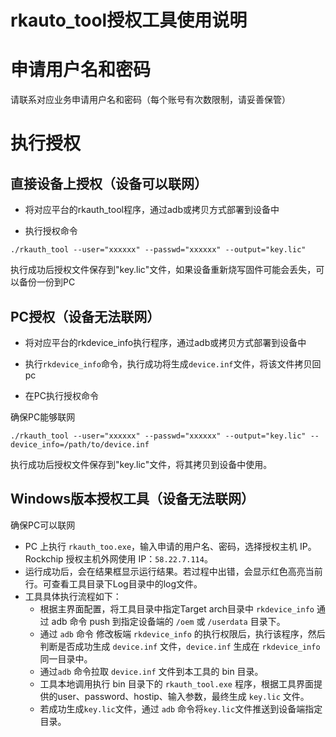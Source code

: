 # rkauto_tool授权工具使用说明

# 申请用户名和密码

请联系对应业务申请用户名和密码（每个账号有次数限制，请妥善保管）

# 执行授权

## 直接设备上授权（设备可以联网）

- 将对应平台的rkauth_tool程序，通过adb或拷贝方式部署到设备中
  
- 执行授权命令

```
./rkauth_tool --user="xxxxxx" --passwd="xxxxxx" --output="key.lic"
```

执行成功后授权文件保存到"key.lic"文件，如果设备重新烧写固件可能会丢失，可以备份一份到PC

## PC授权（设备无法联网）

- 将对应平台的rkdevice_info执行程序，通过adb或拷贝方式部署到设备中

- 执行`rkdevice_info`命令，执行成功将生成`device.inf`文件，将该文件拷贝回pc

- 在PC执行授权命令

确保PC能够联网

```
./rkauth_tool --user="xxxxxx" --passwd="xxxxxx" --output="key.lic" --device_info=/path/to/device.inf
```

执行成功后授权文件保存到"key.lic"文件，将其拷贝到设备中使用。

## Windows版本授权工具（设备无法联网）

确保PC可以联网

- PC 上执行 `rkauth_too.exe`，输入申请的用户名、密码，选择授权主机 IP。Rockchip 授权主机外网使用 IP：`58.22.7.114`。
- 运行成功后，会在结果框显示运行结果。若过程中出错，会显示红色高亮当前行。可查看工具目录下Log目录中的log文件。
- 工具具体执行流程如下：
  - 根据主界面配置，将工具目录中指定Target arch目录中 `rkdevice_info` 通过 adb 命令 push 到指定设备端的 `/oem` 或 `/userdata` 目录下。
  -  通过 `adb` 命令 修改板端 `rkdevice_info` 的执行权限后，执行该程序，然后判断是否成功生成 `device.inf` 文件，`device.inf` 生成在 `rkdevice_info` 同一目录中。
  - 通过`adb` 命令拉取 `device.inf` 文件到本工具的 bin 目录。
  - 工具本地调用执行 bin 目录下的 `rkauth_tool.exe` 程序，根据工具界面提供的user、password、hostip、输入参数，最终生成 `key.lic` 文件。
  - 若成功生成`key.lic`文件，通过 `adb` 命令将`key.lic`文件推送到设备端指定目录。